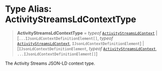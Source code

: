 # Type Alias: ActivityStreamsLdContextType

> **ActivityStreamsLdContextType** = *typeof* [`ActivityStreamsLdContext`](../variables/ActivityStreamsContexts.md#activitystreamsldcontext) \| \[`...IJsonLdContextDefinitionElement[]`, *typeof* [`ActivityStreamsLdContext`](../variables/ActivityStreamsContexts.md#activitystreamsldcontext), `IJsonLdContextDefinitionElement`\] \| \[`IJsonLdContextDefinitionElement`, *typeof* [`ActivityStreamsLdContext`](../variables/ActivityStreamsContexts.md#activitystreamsldcontext), `...IJsonLdContextDefinitionElement[]`\]

The Activity Streams JSON-LD context type.
